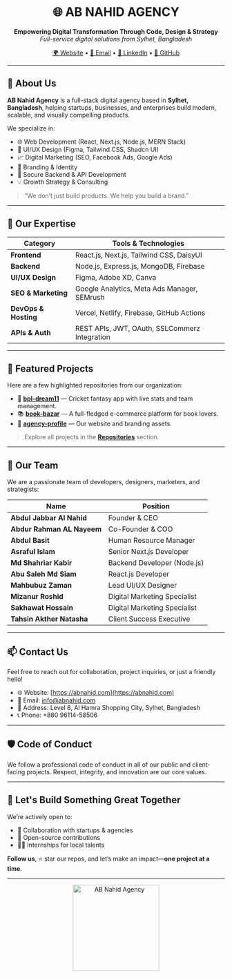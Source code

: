 <h1 align="center">🌐 AB NAHID AGENCY</h1>

<p align="center">
  <strong>Empowering Digital Transformation Through Code, Design & Strategy</strong><br>
  <em>Full-service digital solutions from Sylhet, Bangladesh</em>
</p>

<div align="center">
  <a href="https://abnahid.com" target="_blank">🌍 Website</a> • 
  <a href="mailto:info@abnahid.com">📧 Email</a> • 
  <a href="https://www.linkedin.com/company/abnahidagency">🔗 LinkedIn</a> • 
  <a href="https://github.com/AB-NAHID-AGENCY">🐙 GitHub</a>
</div>

---

## 🚀 About Us

**AB Nahid Agency** is a full-stack digital agency based in **Sylhet, Bangladesh**, helping startups, businesses, and enterprises build modern, scalable, and visually compelling products.

We specialize in:
- 🌐 Web Development (React, Next.js, Node.js, MERN Stack)
- 🎨 UI/UX Design (Figma, Tailwind CSS, Shadcn UI)
- 📈 Digital Marketing (SEO, Facebook Ads, Google Ads)
- 📢 Branding & Identity
- 🔐 Secure Backend & API Development
- 💡 Growth Strategy & Consulting

> “We don’t just build products. We help you build a brand.”

---

## 🧠 Our Expertise

| Category            | Tools & Technologies |
|---------------------|----------------------|
| **Frontend**        | React.js, Next.js, Tailwind CSS, DaisyUI |
| **Backend**         | Node.js, Express.js, MongoDB, Firebase |
| **UI/UX Design**    | Figma, Adobe XD, Canva |
| **SEO & Marketing** | Google Analytics, Meta Ads Manager, SEMrush |
| **DevOps & Hosting**| Vercel, Netlify, Firebase, GitHub Actions |
| **APIs & Auth**     | REST APIs, JWT, OAuth, SSLCommerz Integration |

---

## 🧩 Featured Projects

Here are a few highlighted repositories from our organization:

- 🔧 **[bpl-dream11](https://github.com/AB-NAHID-AGENCY/bpl-dream11)** — Cricket fantasy app with live stats and team management.
- 📚 **[book-bazar](https://github.com/AB-NAHID-AGENCY/book-bazar)** — A full-fledged e-commerce platform for book lovers.
- 🧾 **[agency-profile](https://github.com/AB-NAHID-AGENCY/abnahid-profile)** — Our website and branding assets.

> Explore all projects in the **[Repositories](https://github.com/AB-NAHID-AGENCY?tab=repositories)** section.

---

## 👥 Our Team

We are a passionate team of developers, designers, marketers, and strategists:

| Name                       | Position                     |
| -------------------------- | ---------------------------- |
| **Abdul Jabbar Al Nahid**  | Founder & CEO                |
| **Abdur Rahman AL Nayeem** | Co-Founder & COO             |
| **Abdul Basit**            | Human Resource Manager       |
| **Asraful Islam**          | Senior Next.js Developer     |
| **Md Shahriar Kabir**      | Backend Developer (Node.js)  |
| **Abu Saleh Md Siam**      | React.js Developer           |
| **Mahbubuz Zaman**         | Lead UI/UX Designer          |
| **Mizanur Roshid**         | Digital Marketing Specialist |
| **Sakhawat Hossain**       | Digital Marketing Specialist |
| **Tahsin Akther Natasha**  | Client Success Executive     |


---

## 📫 Contact Us

Feel free to reach out for collaboration, project inquiries, or just a friendly hello!

- 🌐 Website: [https://abnahid.com](https://abnahid.com)
- 📧 Email: [info@abnahid.com](mailto:info@abnahid.com)
- 📍 Address: Level 8, Al Hamra Shopping City, Sylhet, Bangladesh
- 📞 Phone: +880 96114-58506

---

## 🛡️ Code of Conduct

We follow a professional code of conduct in all of our public and client-facing projects. Respect, integrity, and innovation are our core values.

---

## 🧰 Let's Build Something Great Together

We’re actively open to:
- 🤝 Collaboration with startups & agencies
- 📢 Open-source contributions
- 🧑‍🎓 Internships for local talents

**Follow us**, ⭐ star our repos, and let’s make an impact—**one project at a time**.

---

<p align="center">
  <img src="https://www.abnahid.com/assets/SVG/logo.svg" alt="AB Nahid Agency" width="200" />
</p>
